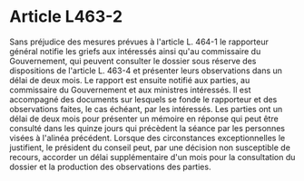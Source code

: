 # Article L463-2

Sans préjudice des mesures prévues à l'article L. 464-1 le rapporteur général notifie les griefs aux intéressés ainsi qu'au commissaire du Gouvernement, qui peuvent consulter le dossier sous réserve des dispositions de l'article L. 463-4 et présenter leurs observations dans un délai de deux mois.   Le rapport est ensuite notifié aux parties, au commissaire du Gouvernement et aux ministres intéressés. Il est accompagné des documents sur lesquels se fonde le rapporteur et des observations faites, le cas échéant, par les intéressés.   Les parties ont un délai de deux mois pour présenter un mémoire en réponse qui peut être consulté dans les quinze jours qui précèdent la séance par les personnes visées à l'alinéa précédent.   Lorsque des circonstances exceptionnelles le justifient, le président du conseil peut, par une décision non susceptible de recours, accorder un délai supplémentaire d'un mois pour la consultation du dossier et la production des observations des parties.